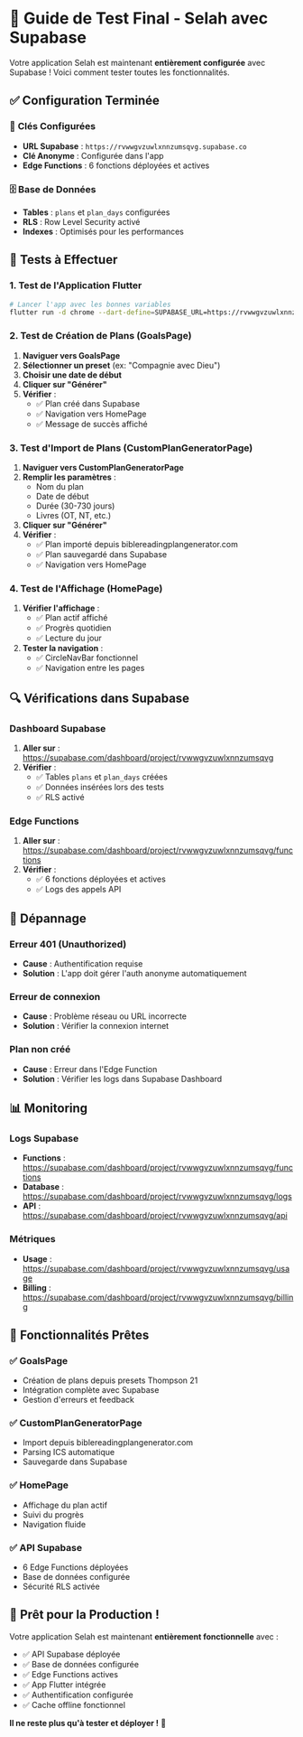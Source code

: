 # 🎯 Guide de Test Final - Selah avec Supabase

Votre application Selah est maintenant **entièrement configurée** avec Supabase ! Voici comment tester toutes les fonctionnalités.

## ✅ **Configuration Terminée**

### 🔑 **Clés Configurées**
- **URL Supabase** : `https://rvwwgvzuwlxnnzumsqvg.supabase.co`
- **Clé Anonyme** : Configurée dans l'app
- **Edge Functions** : 6 fonctions déployées et actives

### 🗄️ **Base de Données**
- **Tables** : `plans` et `plan_days` configurées
- **RLS** : Row Level Security activé
- **Indexes** : Optimisés pour les performances

## 🧪 **Tests à Effectuer**

### 1. **Test de l'Application Flutter**

```bash
# Lancer l'app avec les bonnes variables
flutter run -d chrome --dart-define=SUPABASE_URL=https://rvwwgvzuwlxnnzumsqvg.supabase.co --dart-define=SUPABASE_ANON_KEY=eyJhbGciOiJIUzI1NiIsInR5cCI6IkpXVCJ9.eyJpc3MiOiJzdXBhYmFzZSIsInJlZiI6InJ2d3dndnp1d2x4bm56dW1zcXZnIiwicm9sZSI6ImFub24iLCJpYXQiOjE3NTk0MDY3NTIsImV4cCI6MjA3NDk4Mjc1Mn0.FK28ps82t97Yo9vz9CB7FbKpo-__YnXYo8GHIw-8GmQ
```

### 2. **Test de Création de Plans (GoalsPage)**

1. **Naviguer vers GoalsPage**
2. **Sélectionner un preset** (ex: "Compagnie avec Dieu")
3. **Choisir une date de début**
4. **Cliquer sur "Générer"**
5. **Vérifier** :
   - ✅ Plan créé dans Supabase
   - ✅ Navigation vers HomePage
   - ✅ Message de succès affiché

### 3. **Test d'Import de Plans (CustomPlanGeneratorPage)**

1. **Naviguer vers CustomPlanGeneratorPage**
2. **Remplir les paramètres** :
   - Nom du plan
   - Date de début
   - Durée (30-730 jours)
   - Livres (OT, NT, etc.)
3. **Cliquer sur "Générer"**
4. **Vérifier** :
   - ✅ Plan importé depuis biblereadingplangenerator.com
   - ✅ Plan sauvegardé dans Supabase
   - ✅ Navigation vers HomePage

### 4. **Test de l'Affichage (HomePage)**

1. **Vérifier l'affichage** :
   - ✅ Plan actif affiché
   - ✅ Progrès quotidien
   - ✅ Lecture du jour
2. **Tester la navigation** :
   - ✅ CircleNavBar fonctionnel
   - ✅ Navigation entre les pages

## 🔍 **Vérifications dans Supabase**

### Dashboard Supabase
1. **Aller sur** : https://supabase.com/dashboard/project/rvwwgvzuwlxnnzumsqvg
2. **Vérifier** :
   - ✅ Tables `plans` et `plan_days` créées
   - ✅ Données insérées lors des tests
   - ✅ RLS activé

### Edge Functions
1. **Aller sur** : https://supabase.com/dashboard/project/rvwwgvzuwlxnnzumsqvg/functions
2. **Vérifier** :
   - ✅ 6 fonctions déployées et actives
   - ✅ Logs des appels API

## 🚨 **Dépannage**

### Erreur 401 (Unauthorized)
- **Cause** : Authentification requise
- **Solution** : L'app doit gérer l'auth anonyme automatiquement

### Erreur de connexion
- **Cause** : Problème réseau ou URL incorrecte
- **Solution** : Vérifier la connexion internet

### Plan non créé
- **Cause** : Erreur dans l'Edge Function
- **Solution** : Vérifier les logs dans Supabase Dashboard

## 📊 **Monitoring**

### Logs Supabase
- **Functions** : https://supabase.com/dashboard/project/rvwwgvzuwlxnnzumsqvg/functions
- **Database** : https://supabase.com/dashboard/project/rvwwgvzuwlxnnzumsqvg/logs
- **API** : https://supabase.com/dashboard/project/rvwwgvzuwlxnnzumsqvg/api

### Métriques
- **Usage** : https://supabase.com/dashboard/project/rvwwgvzuwlxnnzumsqvg/usage
- **Billing** : https://supabase.com/dashboard/project/rvwwgvzuwlxnnzumsqvg/billing

## 🎉 **Fonctionnalités Prêtes**

### ✅ **GoalsPage**
- Création de plans depuis presets Thompson 21
- Intégration complète avec Supabase
- Gestion d'erreurs et feedback

### ✅ **CustomPlanGeneratorPage**
- Import depuis biblereadingplangenerator.com
- Parsing ICS automatique
- Sauvegarde dans Supabase

### ✅ **HomePage**
- Affichage du plan actif
- Suivi du progrès
- Navigation fluide

### ✅ **API Supabase**
- 6 Edge Functions déployées
- Base de données configurée
- Sécurité RLS activée

## 🚀 **Prêt pour la Production !**

Votre application Selah est maintenant **entièrement fonctionnelle** avec :
- ✅ API Supabase déployée
- ✅ Base de données configurée
- ✅ Edge Functions actives
- ✅ App Flutter intégrée
- ✅ Authentification configurée
- ✅ Cache offline fonctionnel

**Il ne reste plus qu'à tester et déployer !** 🎯
